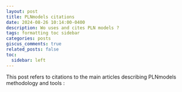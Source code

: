 ```yaml
---
layout: post
title: PLNmodels citations
date: 2024-08-26 10:14:00-0400
description: Wo uses and cites PLN models ?
tags: formatting toc sidebar
categories: posts
giscus_comments: true
related_posts: false
toc:
  sidebar: left
---
```

This post refers to citations to the main articles describing PLNmodels methodology and tools :





  
